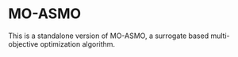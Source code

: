 # MO-ASMO
This is a standalone version of MO-ASMO, a surrogate based multi-objective optimization algorithm.
